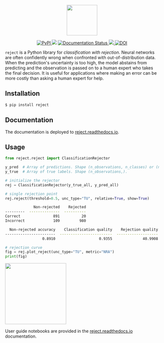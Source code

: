 <p align="center">
<img src="https://github.com/arthur-thuy/uncertainty-rejection/assets/57416568/717f3052-f801-4fce-994b-dc045a328bd6" height="100">
</p>

<p align="center">
<a href="https://pypi.org/project/reject/">
        <img alt="PyPI" src="https://img.shields.io/pypi/v/reject">
    </a>
<img src="https://github.com/arthur-thuy/reject/actions/workflows/ci.yml/badge.svg" />
<a href='https://reject.readthedocs.io/en/latest/'>
        <img src='https://img.shields.io/readthedocs/reject' alt='Documentation Status' />
    </a>
<a href="https://app.codecov.io/gh/arthur-thuy/reject" >
 <img src="https://codecov.io/gh/arthur-thuy/reject/graph/badge.svg?token=wYnaStSR3z"/>
 </a>
<a href="https://doi.org/10.5281/zenodo.10796210"><img src="https://zenodo.org/badge/DOI/10.5281/zenodo.10796210.svg" alt="DOI"></a>
</p>

`reject` is a Python library for _classification with rejection_. Neural networks are often confidently wrong when confronted with out-of-distribution data. When the prediction's uncertainty is too high, the model abstains from predicting and the observation is passed on to a human expert who takes the final decision. It is useful for applications where making an error can be more costly than asking a human expert for help.

## Installation

```bash
$ pip install reject
```

## Documentation

The documentation is deployed to [reject.readthedocs.io](http://reject.readthedocs.io/).

## Usage

```python
from reject.reject import ClassificationRejector

y_pred  # Array of predictions. Shape (n_observations, n_classes) or (n_observations, n_samples, n_classes).
y_true  # Array of true labels. Shape (n_observations,).

# initialize the rejector
rej = ClassificationRejector(y_true_all, y_pred_all)
```
```python
# single rejection point
rej.reject(threshold=0.5, unc_type="TU", relative=True, show=True)
```
```bash
             Non-rejected    Rejected
---------  --------------  ----------
Correct               891          20
Incorrect             109         980

  Non-rejected accuracy    Classification quality    Rejection quality
-----------------------  ------------------------  -------------------
                 0.8910                    0.9355              40.9908
```

```python
# rejection curve
fig = rej.plot_reject(unc_type="TU", metric="NRA")
print(fig)
```

<img src="https://github.com/arthur-thuy/reject/assets/57416568/6a59f37a-0f2f-4a2c-96d8-8690b8e19df7" height="200"/>

User guide notebooks are provided in the [reject.readthedocs.io](http://reject.readthedocs.io/) documentation.
